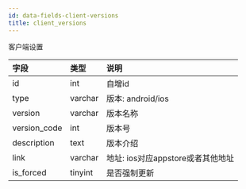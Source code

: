 ```yaml
---
id: data-fields-client-versions
title: client_versions
---
```


客户端设置

| 字段 | 类型 | 说明 |
| :- | :- | :- |
| id | int | 自增id |
| type | varchar | 版本: android/ios |
| version | varchar | 版本名称 |
| version_code | int | 版本号 |
| description | text | 版本介绍 |
| link | varchar | 地址: ios对应appstore或者其他地址 |
| is_forced | tinyint | 是否强制更新 |
